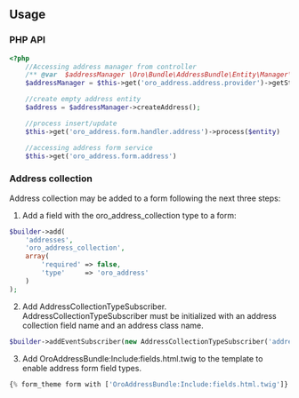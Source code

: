 ## Usage

### PHP API

``` php
<?php
    //Accessing address manager from controller
    /** @var  $addressManager \Oro\Bundle\AddressBundle\Entity\Manager\AddressManager */
    $addressManager = $this->get('oro_address.address.provider')->getStorage();

    //create empty address entity
    $address = $addressManager->createAddress();

    //process insert/update
    $this->get('oro_address.form.handler.address')->process($entity)

    //accessing address form service
    $this->get('oro_address.form.address')
```

### Address collection

Address collection may be added to a form following the next three steps:

1) Add a field with the oro_address_collection type to a form:

```php
$builder->add(
    'addresses',
    'oro_address_collection',
    array(
        'required' => false,
        'type'     => 'oro_address'
    )
);
```

2) Add AddressCollectionTypeSubscriber. AddressCollectionTypeSubscriber must be initialized with an address collection field name and an address class name.

```php
$builder->addEventSubscriber(new AddressCollectionTypeSubscriber('addresses', $this->addressClass));
```

3) Add OroAddressBundle:Include:fields.html.twig to the template to enable address form field types.

```php
{% form_theme form with ['OroAddressBundle:Include:fields.html.twig']}
```

